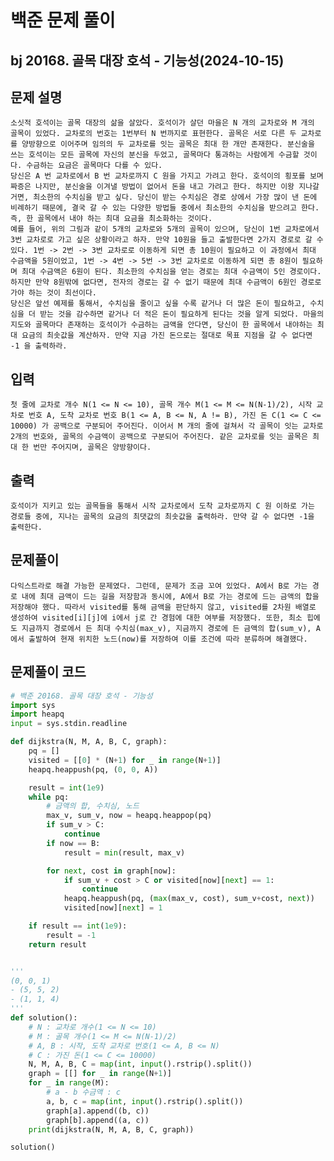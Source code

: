# 백준 문제 풀이
## bj 20168. 골목 대장 호석 - 기능성(2024-10-15)

## 문제 설명
    소싯적 호석이는 골목 대장의 삶을 살았다. 호석이가 살던 마을은 N 개의 교차로와 M 개의 골목이 있었다. 교차로의 번호는 1번부터 N 번까지로 표현한다. 골목은 서로 다른 두 교차로를 양방향으로 이어주며 임의의 두 교차로를 잇는 골목은 최대 한 개만 존재한다. 분신술을 쓰는 호석이는 모든 골목에 자신의 분신을 두었고, 골목마다 통과하는 사람에게 수금할 것이다. 수금하는 요금은 골목마다 다를 수 있다.
    당신은 A 번 교차로에서 B 번 교차로까지 C 원을 가지고 가려고 한다. 호석이의 횡포를 보며 짜증은 나지만, 분신술을 이겨낼 방법이 없어서 돈을 내고 가려고 한다. 하지만 이왕 지나갈 거면, 최소한의 수치심을 받고 싶다. 당신이 받는 수치심은 경로 상에서 가장 많이 낸 돈에 비례하기 때문에, 결국 갈 수 있는 다양한 방법들 중에서 최소한의 수치심을 받으려고 한다. 즉, 한 골목에서 내야 하는 최대 요금을 최소화하는 것이다.
    예를 들어, 위의 그림과 같이 5개의 교차로와 5개의 골목이 있으며, 당신이 1번 교차로에서 3번 교차로로 가고 싶은 상황이라고 하자. 만약 10원을 들고 출발한다면 2가지 경로로 갈 수 있다. 1번 -> 2번 -> 3번 교차로로 이동하게 되면 총 10원이 필요하고 이 과정에서 최대 수금액을 5원이었고, 1번 -> 4번 -> 5번 -> 3번 교차로로 이동하게 되면 총 8원이 필요하며 최대 수금액은 6원이 된다. 최소한의 수치심을 얻는 경로는 최대 수금액이 5인 경로이다. 하지만 만약 8원밖에 없다면, 전자의 경로는 갈 수 없기 때문에 최대 수금액이 6원인 경로로 가야 하는 것이 최선이다.
    당신은 앞선 예제를 통해서, 수치심을 줄이고 싶을 수록 같거나 더 많은 돈이 필요하고, 수치심을 더 받는 것을 감수하면 같거나 더 적은 돈이 필요하게 된다는 것을 알게 되었다. 마을의 지도와 골목마다 존재하는 호석이가 수금하는 금액을 안다면, 당신이 한 골목에서 내야하는 최대 요금의 최솟값을 계산하자. 만약 지금 가진 돈으로는 절대로 목표 지점을 갈 수 없다면 -1 을 출력하라.

## 입력
    첫 줄에 교차로 개수 N(1 <= N <= 10), 골목 개수 M(1 <= M <= N(N-1)/2), 시작 교차로 번호 A, 도착 교차로 번호 B(1 <= A, B <= N, A != B), 가진 돈 C(1 <= C <= 10000) 가 공백으로 구분되어 주어진다. 이어서 M 개의 줄에 걸쳐서 각 골목이 잇는 교차로 2개의 번호와, 골목의 수금액이 공백으로 구분되어 주어진다. 같은 교차로를 잇는 골목은 최대 한 번만 주어지며, 골목은 양방향이다.

## 출력
    호석이가 지키고 있는 골목들을 통해서 시작 교차로에서 도착 교차로까지 C 원 이하로 가는 경로들 중에, 지나는 골목의 요금의 최댓값의 최솟값을 출력하라. 만약 갈 수 없다면 -1을 출력한다.

## 문제풀이
    다익스트라로 해결 가능한 문제였다. 그런데, 문제가 조금 꼬여 있었다. A에서 B로 가는 경로 내에 최대 금액이 드는 길을 저장함과 동시에, A에서 B로 가는 경로에 드는 금액의 합을 저장해야 했다. 따라서 visited를 통해 금액을 판단하지 않고, visited를 2차원 배열로 생성하여 visited[i][j]에 i에서 j로 간 경험에 대한 여부를 저장했다. 또한, 최소 힙에도 지금까지 경로에서 든 최대 수치심(max_v), 지금까지 경로에 든 금액의 합(sum_v), A에서 출발하여 현재 위치한 노드(now)를 저장하여 이를 조건에 따라 분류하며 해결했다.
    
## 문제풀이 코드
```python
# 백준 20168. 골목 대장 호석 - 기능성
import sys
import heapq
input = sys.stdin.readline

def dijkstra(N, M, A, B, C, graph):
    pq = []
    visited = [[0] * (N+1) for _ in range(N+1)]
    heapq.heappush(pq, (0, 0, A))

    result = int(1e9)
    while pq:
        # 금액의 합, 수치심, 노드
        max_v, sum_v, now = heapq.heappop(pq)
        if sum_v > C:
            continue
        if now == B:
            result = min(result, max_v)

        for next, cost in graph[now]:
            if sum_v + cost > C or visited[now][next] == 1:
                continue
            heapq.heappush(pq, (max(max_v, cost), sum_v+cost, next))
            visited[now][next] = 1

    if result == int(1e9):
        result = -1
    return result


'''
(0, 0, 1)
- (5, 5, 2)
- (1, 1, 4)
'''
def solution():
    # N : 교차로 개수(1 <= N <= 10)
    # M : 골목 개수(1 <= M <= N(N-1)/2)
    # A, B : 시작, 도착 교차로 번호(1 <= A, B <= N)
    # C : 가진 돈(1 <= C <= 10000)
    N, M, A, B, C = map(int, input().rstrip().split())
    graph = [[] for _ in range(N+1)]
    for _ in range(M):
        # a - b 수금액 : c
        a, b, c = map(int, input().rstrip().split())
        graph[a].append((b, c))
        graph[b].append((a, c))
    print(dijkstra(N, M, A, B, C, graph))

solution()
```